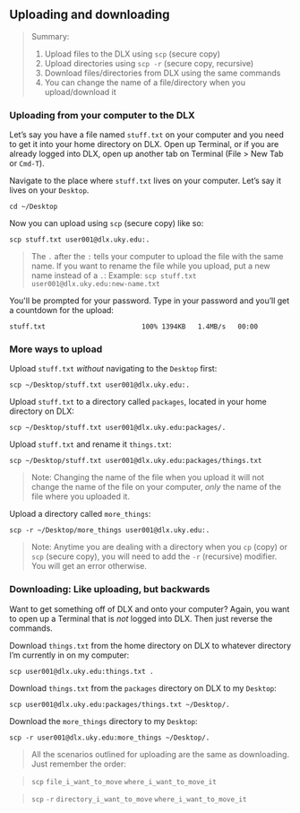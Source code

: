 ## Uploading and downloading

> Summary:
> 1. Upload files to the DLX using `scp` (secure copy)
> 2. Upload directories using `scp -r` (secure copy, recursive)
> 3. Download files/directories from DLX using the same commands
> 4. You can change the name of a file/directory when you upload/download it


### Uploading from your computer to the DLX

Let’s say you have a file named `stuff.txt` on your computer and you need to get it into your home directory on DLX. Open up Terminal, or if you are already logged into DLX, open up another tab on Terminal (File \> New Tab or `Cmd-T`). 

Navigate to the place where `stuff.txt` lives on your computer. Let’s say it lives on your `Desktop`.
```
cd ~/Desktop
```

Now you can upload using `scp` (secure copy) like so:
```
scp stuff.txt user001@dlx.uky.edu:.
```

> The `.` after the `:` tells your computer to upload the file with the same name. If you want to rename the file while you upload, put a new name instead of a `.`:
> Example: `scp stuff.txt user001@dlx.uky.edu:new-name.txt`

You'll be prompted for your password. Type in your password and you’ll get a countdown for the upload:
```
stuff.txt                        100% 1394KB   1.4MB/s   00:00
```

### More ways to upload

Upload `stuff.txt` *without* navigating to the `Desktop` first:
```
scp ~/Desktop/stuff.txt user001@dlx.uky.edu:.
```

Upload `stuff.txt` to a directory called `packages`, located in your home directory on DLX:
```
scp ~/Desktop/stuff.txt user001@dlx.uky.edu:packages/.
```

Upload `stuff.txt` and rename it `things.txt`:
```
scp ~/Desktop/stuff.txt user001@dlx.uky.edu:packages/things.txt 
```
> Note: Changing the name of the file when you upload it will not change the name of the file on your computer, *only* the name of the file where you uploaded it.

Upload a directory called `more_things`:
```
scp -r ~/Desktop/more_things user001@dlx.uky.edu:.
```

> Note: Anytime you are dealing with a directory when you `cp` (copy) or `scp` (secure copy), you will need to add the `-r` (recursive) modifier. You will get an error otherwise.

### Downloading: Like uploading, but backwards

Want to get something off of DLX and onto your computer? Again, you want to open up a Terminal that is *not* logged into DLX. Then just reverse the commands. 

Download `things.txt` from the home directory on DLX to whatever directory I’m currently in on my computer:
```
scp user001@dlx.uky.edu:things.txt .
```

Download `things.txt` from the `packages` directory on DLX to my `Desktop`:
```
scp user001@dlx.uky.edu:packages/things.txt ~/Desktop/.
```

Download the `more_things` directory to my `Desktop`:
```
scp -r user001@dlx.uky.edu:more_things ~/Desktop/.
```

> All the scenarios outlined for uploading are the same as downloading. Just remember the order:

> `scp` `file_i_want_to_move` `where_i_want_to_move_it`

> `scp` `-r` `directory_i_want_to_move` `where_i_want_to_move_it`
